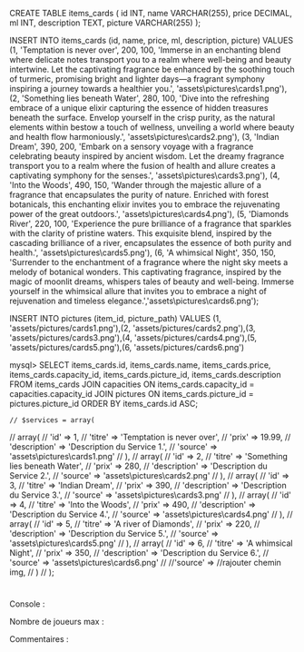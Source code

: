 CREATE TABLE items_cards (
    id INT,
    name VARCHAR(255),
    price DECIMAL,
    ml INT,
    description TEXT,
    picture VARCHAR(255)
);

INSERT INTO items_cards (id, name, price, ml, description, picture)
VALUES
(1, 'Temptation is never over', 200, 100, 'Immerse in an enchanting blend where delicate notes transport you to a realm where well-being and beauty intertwine. Let the captivating fragrance be enhanced by the soothing touch of turmeric, promising bright and lighter days—a fragrant symphony inspiring a journey towards a healthier you.', 'assets\pictures\cards1.png'),
(2, 'Something lies beneath Water', 280, 100, 'Dive into the refreshing embrace of a unique elixir capturing the essence of hidden treasures beneath the surface. Envelop yourself in the crisp purity, as the natural elements within bestow a touch of wellness, unveiling a world where beauty and health flow harmoniously.', 'assets\pictures\cards2.png'),
(3, 'Indian Dream', 390, 200, 'Embark on a sensory voyage with a fragrance celebrating beauty inspired by ancient wisdom. Let the dreamy fragrance transport you to a realm where the fusion of health and allure creates a captivating symphony for the senses.', 'assets\pictures\cards3.png'),
(4, 'Into the Woods', 490, 150, 'Wander through the majestic allure of a fragrance that encapsulates the purity of nature. Enriched with forest botanicals, this enchanting elixir invites you to embrace the rejuvenating power of the great outdoors.',
'assets\pictures\cards4.png'),
(5, 'Diamonds River', 220, 100, 'Experience the pure brilliance of a fragrance that sparkles with the clarity of pristine waters. This exquisite blend, inspired by the cascading brilliance of a river, encapsulates the essence of both purity and health.',
'assets\pictures\cards5.png'),
(6, 'A whimsical Night', 350, 150, 'Surrender to the enchantment of a fragrance where the night sky meets a melody of botanical wonders. This captivating fragrance, inspired by the magic of moonlit dreams, whispers tales of beauty and well-being. Immerse yourself in the whimsical allure that invites you to embrace a night of rejuvenation and timeless elegance.','assets\pictures\cards6.png');

INSERT INTO pictures (item_id, picture_path) VALUES (1, 'assets/pictures/cards1.png'),(2, 'assets/pictures/cards2.png'),(3, 'assets/pictures/cards3.png'),(4, 'assets/pictures/cards4.png'),(5, 'assets/pictures/cards5.png'),(6, 'assets/pictures/cards6.png')

mysql> SELECT items_cards.id, items_cards.name, items_cards.price, items_cards.capacity_id, items_cards.picture_id, items_cards.description
    FROM items_cards
    JOIN capacities ON items_cards.capacity_id = capacities.capacity_id
    JOIN pictures ON items_cards.picture_id = pictures.picture_id
    ORDER BY items_cards.id ASC;

    // $services = array(
//   array(
//       'id' => 1,
//       'titre' => 'Temptation is never over',
//       'prix' => 19.99,
//       'description' => 'Description du Service 1.',
//       'source' => 'assets\pictures\cards1.png' 
//   ),
//   array(
//       'id' => 2,
//       'titre' => 'Something lies beneath Water',
//       'prix' => 280,
//       'description' => 'Description du Service 2.',
//       'source' => 'assets\pictures\cards2.png' 
//   ),
//   array(
//       'id' => 3,
//       'titre' => 'Indian Dream',
//       'prix' => 390,
//       'description' => 'Description du Service 3.',
//       'source' => 'assets\pictures\cards3.png' 
//   ),
//   array(
//       'id' => 4,
//       'titre' => 'Into the Woods',
//       'prix' => 490,
//       'description' => 'Description du Service 4.',
//       'source' => 'assets\pictures\cards4.png' 
//   ),
//   array(
//     'id' => 5,
//     'titre' => 'A river of Diamonds',
//     'prix' => 220,
//     'description' => 'Description du Service 5.',
//     'source' => 'assets\pictures\cards5.png' 
//   ),
//   array(
//     'id' => 6,
//     'titre' => 'A whimsical Night',
//     'prix' => 350,
//     'description' => 'Description du Service 6.',
//     'source' => 'assets\pictures\cards6.png' 
//     //'source' => //rajouter chemin img, 
//   )
// );

<div>
    <h1><?= $name ?> </h1>
    <p><?= $description ?></p>
    <p><?= $price ?></p>
    <p>Console : <?= $console ?></p>
    <p>Nombre de joueurs max : <?= $nbre_de_joueurs_max ?></p>
    <p>Commentaires : <?= $comment ?></p>
</div>